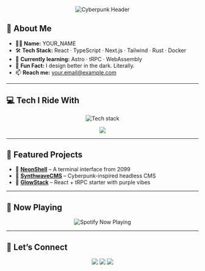 <p align="center">
  <img src="https://readme-typing-svg.demolab.com?font=Bitcount%20Prop%20Single&size=50&duration=3000&pause=500&color=AC3BFF&center=true&width=800&lines=Sp00kySkelet0n" alt="Cyberpunk Header"/>
</p>


## 🧬 About Me

- 🧑‍💻 **Name:** YOUR_NAME  
- 🛠 **Tech Stack:** React · TypeScript · Next.js · Tailwind · Rust · Docker  
- 🌌 **Currently learning:** Astro · tRPC · WebAssembly  
- 🧠 **Fun Fact:** I design better in the dark. Literally.  
- 📫 **Reach me:** your.email@example.com  

---

## 💻 Tech I Ride With

<p align="center">
  <img src="https://skillicons.dev/icons?i=js,ts,react,nextjs,tailwind,python,rust,docker,git,kubernetes&theme=dark" alt="Tech stack" />
</p>

<p align="center">
  <img src="https://github-readme-stats.vercel.app/api/top-langs/?username=Sp00kySkelet0n&theme=nightowl&show_icons=true&hide_border=true&layout=compact"  />
</p>

---

## 🌌 Featured Projects

- 🔧 [**NeonShell**](https://github.com/YOUR_USERNAME/NeonShell) – A terminal interface from 2099  
- 🧱 [**SynthwaveCMS**](https://github.com/YOUR_USERNAME/SynthwaveCMS) – Cyberpunk-inspired headless CMS  
- 🧪 [**GlowStack**](https://github.com/YOUR_USERNAME/GlowStack) – React + tRPC starter with purple vibes  

---

## 🎵 Now Playing

<p align="center">
  <img src="https://spotify-github-profile.vercel.app/api/view?uid=YOUR_SPOTIFY_ID&cover_image=true&theme=novatorem&bar_color=ac3bff&bar_color_cover=false" alt="Spotify Now Playing" />
</p>

---

## 🤝 Let’s Connect

<p align="center">
  <a href="mailto:your.email@example.com"><img src="https://img.shields.io/badge/email-ac3bff?style=for-the-badge&logo=gmail&logoColor=white" /></a>
  <a href="https://linkedin.com/in/YOUR_USERNAME"><img src="https://img.shields.io/badge/linkedin-8000ff?style=for-the-badge&logo=linkedin&logoColor=white" /></a>
  <a href="https://x.com/YOUR_USERNAME"><img src="https://img.shields.io/badge/x-000000?style=for-the-badge&logo=x&logoColor=white" /></a>
</p>
